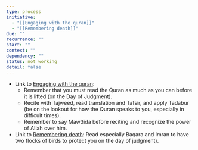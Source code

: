```yaml
---
type: process
initiative:
  - "[[Engaging with the quran]]"
  - "[[Remembering death]]"
due: ""
recurrence: ""
start: ""
context: ""
dependency: ""
status: not working
detail: false
---
```


* Link to [Engaging with the quran](Initiatives/worship/Engaging%20with%20the%20quran.md):
	* Remember that you must read the Quran as much as you can before it is lifted (on the Day of Judgment).
	* Recite with Tajweed, read translation and Tafsir, and apply Tadabur (be on the lookout for how the Quran speaks to you, especially in difficult times).
	* Remember to say Maw3ida before reciting and recognize the power of Allah over him.
* Link to [Remembering death](Initiatives/good%20traits/Remembering%20death.md): Read especially Baqara and Imran to have two flocks of birds to protect you on the day of judgment).
